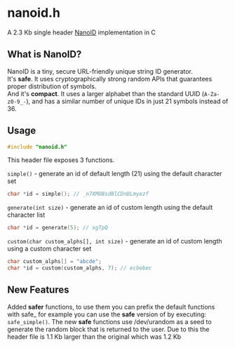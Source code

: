 # nanoid.h  
A 2.3 Kb single header [NanoID](https://github.com/ai/nanoid) implementation in C

## What is NanoID?
NanoID is a tiny, secure URL-friendly unique string ID generator.  
It's **safe**. It uses cryptographically strong random APIs that guarantees proper distribution of symbols.  
And it's **compact**. It uses a larger alphabet than the standard UUID (`A-Za-z0-9_-`), and has a similar number of unique IDs in just 21 symbols instead of 36.

## Usage

```c
#include "nanoid.h"
```

This header file exposes 3 functions.  

`simple()` - generate an id of default length (21) using the default character set  
```c
char *id = simple(); // _n7XMO8sd8lCDnDLmyezf
```


`generate(int size)` - generate an id of custom length using the default character list  

```c
char *id = generate(5); // xgTpQ
```

`custom(char custom_alphs[], int size)` - generate an id of custom length using a custom character set  

```c
char custom_alphs[] = "abcde";
char *id = custom(custom_alphs, 7); // ecbebec
```

## New Features
Added **safer** functions, to use them you can prefix the default functions with safe_ for example you can use the **safe** version of by executing: `safe_simple()`.
The new **safe** functions use /dev/urandom as a seed to generate the random block that is returned to the user. Due to this the header file is 1.1 Kb larger 
than the original which was 1.2 Kb